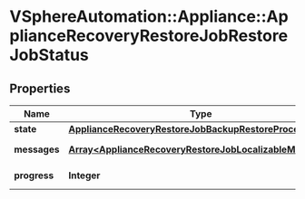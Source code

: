 # VSphereAutomation::Appliance::ApplianceRecoveryRestoreJobRestoreJobStatus

## Properties
Name | Type | Description | Notes
------------ | ------------- | ------------- | -------------
**state** | [**ApplianceRecoveryRestoreJobBackupRestoreProcessState**](ApplianceRecoveryRestoreJobBackupRestoreProcessState.md) |  | [optional] 
**messages** | [**Array&lt;ApplianceRecoveryRestoreJobLocalizableMessage&gt;**](ApplianceRecoveryRestoreJobLocalizableMessage.md) | list of messages | [optional] 
**progress** | **Integer** | percentage complete | [optional] 


